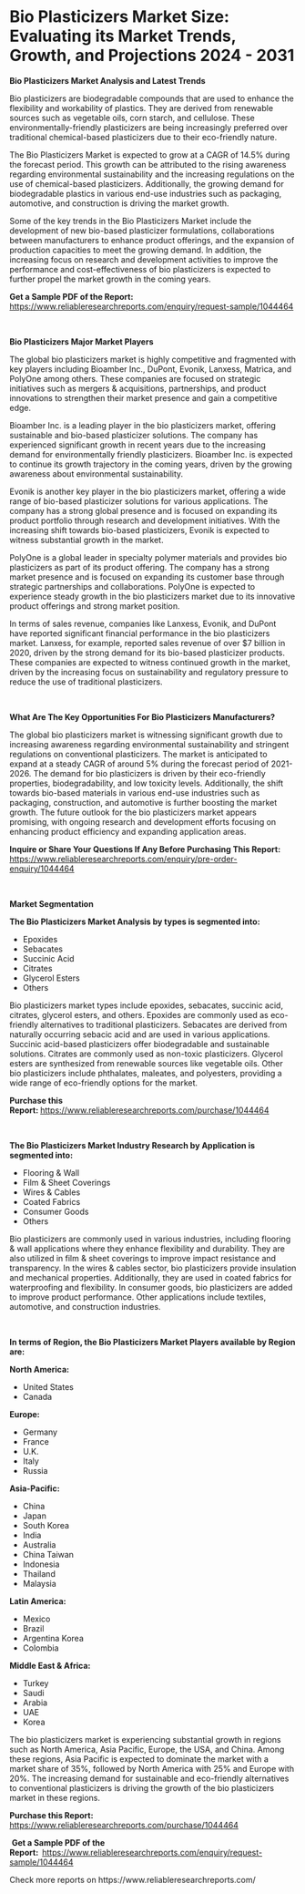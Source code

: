 <p><h1>Bio Plasticizers Market Size: Evaluating its Market Trends, Growth, and Projections 2024 - 2031</h1></p><p><strong>Bio Plasticizers Market Analysis and Latest Trends</strong></p>
<p><p>Bio plasticizers are biodegradable compounds that are used to enhance the flexibility and workability of plastics. They are derived from renewable sources such as vegetable oils, corn starch, and cellulose. These environmentally-friendly plasticizers are being increasingly preferred over traditional chemical-based plasticizers due to their eco-friendly nature.</p><p>The Bio Plasticizers Market is expected to grow at a CAGR of 14.5% during the forecast period. This growth can be attributed to the rising awareness regarding environmental sustainability and the increasing regulations on the use of chemical-based plasticizers. Additionally, the growing demand for biodegradable plastics in various end-use industries such as packaging, automotive, and construction is driving the market growth.</p><p>Some of the key trends in the Bio Plasticizers Market include the development of new bio-based plasticizer formulations, collaborations between manufacturers to enhance product offerings, and the expansion of production capacities to meet the growing demand. In addition, the increasing focus on research and development activities to improve the performance and cost-effectiveness of bio plasticizers is expected to further propel the market growth in the coming years.</p></p>
<p><strong>Get a Sample PDF of the Report:&nbsp;</strong> <a href="https://www.reliableresearchreports.com/enquiry/request-sample/1044464">https://www.reliableresearchreports.com/enquiry/request-sample/1044464</a></p>
<p>&nbsp;</p>
<p><strong>Bio Plasticizers Major Market Players</strong></p>
<p><p>The global bio plasticizers market is highly competitive and fragmented with key players including Bioamber Inc., DuPont, Evonik, Lanxess, Matrìca, and PolyOne among others. These companies are focused on strategic initiatives such as mergers & acquisitions, partnerships, and product innovations to strengthen their market presence and gain a competitive edge.</p><p>Bioamber Inc. is a leading player in the bio plasticizers market, offering sustainable and bio-based plasticizer solutions. The company has experienced significant growth in recent years due to the increasing demand for environmentally friendly plasticizers. Bioamber Inc. is expected to continue its growth trajectory in the coming years, driven by the growing awareness about environmental sustainability.</p><p>Evonik is another key player in the bio plasticizers market, offering a wide range of bio-based plasticizer solutions for various applications. The company has a strong global presence and is focused on expanding its product portfolio through research and development initiatives. With the increasing shift towards bio-based plasticizers, Evonik is expected to witness substantial growth in the market.</p><p>PolyOne is a global leader in specialty polymer materials and provides bio plasticizers as part of its product offering. The company has a strong market presence and is focused on expanding its customer base through strategic partnerships and collaborations. PolyOne is expected to experience steady growth in the bio plasticizers market due to its innovative product offerings and strong market position.</p><p>In terms of sales revenue, companies like Lanxess, Evonik, and DuPont have reported significant financial performance in the bio plasticizers market. Lanxess, for example, reported sales revenue of over $7 billion in 2020, driven by the strong demand for its bio-based plasticizer products. These companies are expected to witness continued growth in the market, driven by the increasing focus on sustainability and regulatory pressure to reduce the use of traditional plasticizers.</p></p>
<p>&nbsp;</p>
<p><strong>What Are The Key Opportunities For Bio Plasticizers Manufacturers?</strong></p>
<p><p>The global bio plasticizers market is witnessing significant growth due to increasing awareness regarding environmental sustainability and stringent regulations on conventional plasticizers. The market is anticipated to expand at a steady CAGR of around 5% during the forecast period of 2021-2026. The demand for bio plasticizers is driven by their eco-friendly properties, biodegradability, and low toxicity levels. Additionally, the shift towards bio-based materials in various end-use industries such as packaging, construction, and automotive is further boosting the market growth. The future outlook for the bio plasticizers market appears promising, with ongoing research and development efforts focusing on enhancing product efficiency and expanding application areas.</p></p>
<p><strong>Inquire or Share Your Questions If Any Before Purchasing This Report:</strong> <a href="https://www.reliableresearchreports.com/enquiry/pre-order-enquiry/1044464">https://www.reliableresearchreports.com/enquiry/pre-order-enquiry/1044464</a></p>
<p>&nbsp;</p>
<p><strong>Market Segmentation</strong></p>
<p><strong>The Bio Plasticizers Market Analysis by types is segmented into:</strong></p>
<p><ul><li>Epoxides</li><li>Sebacates</li><li>Succinic Acid</li><li>Citrates</li><li>Glycerol Esters</li><li>Others</li></ul></p>
<p><p>Bio plasticizers market types include epoxides, sebacates, succinic acid, citrates, glycerol esters, and others. Epoxides are commonly used as eco-friendly alternatives to traditional plasticizers. Sebacates are derived from naturally occurring sebacic acid and are used in various applications. Succinic acid-based plasticizers offer biodegradable and sustainable solutions. Citrates are commonly used as non-toxic plasticizers. Glycerol esters are synthesized from renewable sources like vegetable oils. Other bio plasticizers include phthalates, maleates, and polyesters, providing a wide range of eco-friendly options for the market.</p></p>
<p><strong>Purchase this Report:&nbsp;</strong><a href="https://www.reliableresearchreports.com/purchase/1044464">https://www.reliableresearchreports.com/purchase/1044464</a></p>
<p>&nbsp;</p>
<p><strong>The Bio Plasticizers Market Industry Research by Application is segmented into:</strong></p>
<p><ul><li>Flooring & Wall</li><li>Film & Sheet Coverings</li><li>Wires & Cables</li><li>Coated Fabrics</li><li>Consumer Goods</li><li>Others</li></ul></p>
<p><p>Bio plasticizers are commonly used in various industries, including flooring & wall applications where they enhance flexibility and durability. They are also utilized in film & sheet coverings to improve impact resistance and transparency. In the wires & cables sector, bio plasticizers provide insulation and mechanical properties. Additionally, they are used in coated fabrics for waterproofing and flexibility. In consumer goods, bio plasticizers are added to improve product performance. Other applications include textiles, automotive, and construction industries.</p></p>
<p>&nbsp;</p>
<p><strong>In terms of Region, the Bio Plasticizers Market Players available by Region are:</strong></p>
<p>
    <p> <strong> North America: </strong>
        <ul>
            <li>United States</li>
            <li>Canada</li>
        </ul>
        </p> 
    <p> <strong> Europe: </strong>
        <ul>
            <li>Germany</li>
            <li>France</li>
            <li>U.K.</li>
            <li>Italy</li>
            <li>Russia</li>
        </ul>
        </p> 
    <p> <strong> Asia-Pacific: </strong>
        <ul>
            <li>China</li>
            <li>Japan</li>
            <li>South Korea</li>
            <li>India</li>
            <li>Australia</li>
            <li>China Taiwan</li>
            <li>Indonesia</li>
            <li>Thailand</li>
            <li>Malaysia</li>
        </ul>
        </p> 
    <p> <strong> Latin America: </strong>
        <ul>
            <li>Mexico</li>
            <li>Brazil</li>
            <li>Argentina Korea</li>
            <li>Colombia</li>
        </ul>
        </p> 
    <p> <strong> Middle East & Africa: </strong>
        <ul>
            <li>Turkey</li>
            <li>Saudi</li>
            <li>Arabia</li>
            <li>UAE</li>
            <li>Korea</li>
        </ul>
    </p>
    </p>
<p><p>The bio plasticizers market is experiencing substantial growth in regions such as North America, Asia Pacific, Europe, the USA, and China. Among these regions, Asia Pacific is expected to dominate the market with a market share of 35%, followed by North America with 25% and Europe with 20%. The increasing demand for sustainable and eco-friendly alternatives to conventional plasticizers is driving the growth of the bio plasticizers market in these regions.</p></p>
<p><strong>Purchase this Report: </strong><a href="https://www.reliableresearchreports.com/purchase/1044464">https://www.reliableresearchreports.com/purchase/1044464</a></p>
<p>&nbsp;<strong>Get a Sample PDF of the Report:&nbsp;&nbsp;</strong><a href="https://www.reliableresearchreports.com/enquiry/request-sample/1044464">https://www.reliableresearchreports.com/enquiry/request-sample/1044464</a></p>
<p><strong></strong></p>
<p>Check more reports on https://www.reliableresearchreports.com/</p>